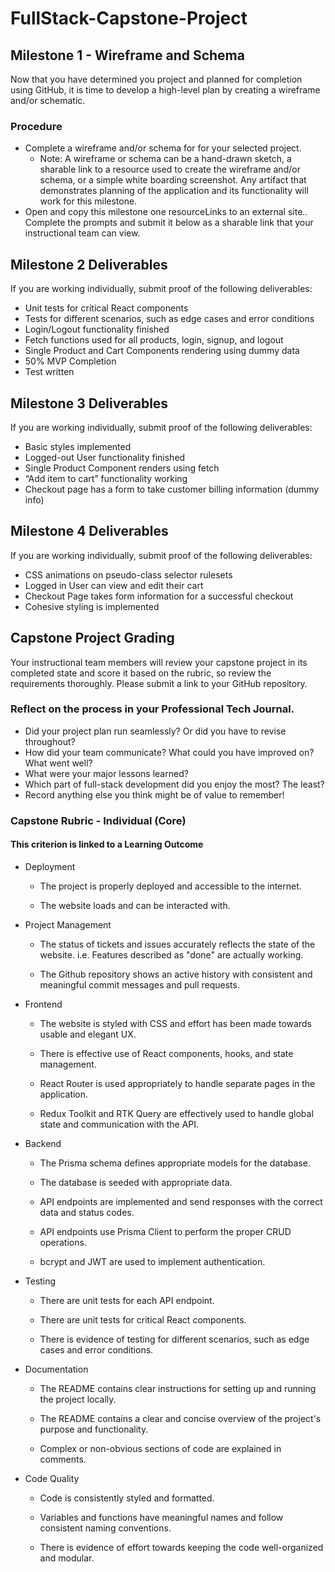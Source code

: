 # FullStack-Capstone-Project

## Milestone 1 - Wireframe and Schema
Now that you have determined you project and planned for completion using GitHub, it is time to develop a high-level plan by creating a wireframe and/or schematic.

### Procedure
- Complete a wireframe and/or schema for for your selected project. 
  - Note: A wireframe or schema can be a hand-drawn sketch, a sharable link to a resource used to create the wireframe and/or schema, or a simple white boarding screenshot. Any artifact that demonstrates planning of the application and its functionality will work for this milestone. 
- Open and copy this milestone one resourceLinks to an external site.. Complete the prompts and submit it below as a sharable link that your instructional team can view. 

## Milestone 2 Deliverables
If you are working individually, submit proof of the following deliverables:

- Unit tests for critical React components
- Tests for different scenarios, such as edge cases and error conditions
- Login/Logout functionality finished
- Fetch functions used for all products, login, signup, and logout
- Single Product and Cart Components rendering using dummy data
- 50% MVP Completion
- Test written 

## Milestone 3 Deliverables
If you are working individually, submit proof of the following deliverables:

- Basic styles implemented
- Logged-out User functionality finished
- Single Product Component renders using fetch
- “Add item to cart” functionality working
- Checkout page has a form to take customer billing information (dummy info)

## Milestone 4 Deliverables
If you are working individually, submit proof of the following deliverables:

- CSS animations on pseudo-class selector rulesets
- Logged in User can view and edit their cart
- Checkout Page takes form information for a successful checkout
- Cohesive styling is implemented

## Capstone Project Grading
Your instructional team members will review your capstone project in its completed state and score it based on the rubric, so review the requirements thoroughly. Please submit a link to your GitHub repository.

 

### Reflect on the process in your Professional Tech Journal.

- Did your project plan run seamlessly? Or did you have to revise throughout? 
- How did your team communicate? What could you have improved on? What went well? 
- What were your major lessons learned? 
- Which part of full-stack development did you enjoy the most? The least? 
- Record anything else you think might be of value to remember!

### Capstone Rubric - Individual (Core)

#### This criterion is linked to a Learning Outcome

- Deployment
  - The project is properly deployed and accessible to the internet.

  - The website loads and can be interacted with.

- Project Management 
  - The status of tickets and issues accurately reflects the state of the website. i.e. Features described as "done" are actually working.

  -  The Github repository shows an active history with consistent and meaningful commit messages and pull requests.

- Frontend
  - The website is styled with CSS and effort has been made towards usable and elegant UX.

  - There is effective use of React components, hooks, and state management.

  - React Router is used appropriately to handle separate pages in the application.

  - Redux Toolkit and RTK Query are effectively used to handle global state and communication with the API.


- Backend
  - The Prisma schema defines appropriate models for the database.

  - The database is seeded with appropriate data.

  - API endpoints are implemented and send responses with the correct data and status codes.

  - API endpoints use Prisma Client to perform the proper CRUD operations.

  - bcrypt and JWT are used to implement authentication.


- Testing
  - There are unit tests for each API endpoint.

  - There are unit tests for critical React components.

  - There is evidence of testing for different scenarios, such as edge cases and error conditions.


- Documentation
  - The README contains clear instructions for setting up and running the project locally.

  - The README contains a clear and concise overview of the project's purpose and functionality.


  - Complex or non-obvious sections of code are explained in comments.


- Code Quality
  - Code is consistently styled and formatted.

  - Variables and functions have meaningful names and follow consistent naming conventions.

  - There is evidence of effort towards keeping the code well-organized and modular.

